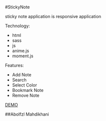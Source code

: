 #StickyNote

sticky note application is responsive application

Technology:

- html
- sass
- js
- anime.js
- moment.js

Features:

- Add Note
- Search
- Select Color
- Bookmark Note
- Remove Note



[DEMO](https://stick-note-eaqk.vercel.app/)

##Abolfzl Mahdikhani
